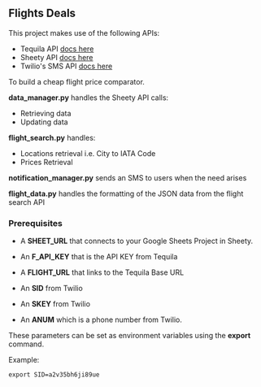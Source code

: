## Flights Deals

This project makes use of the following APIs:

- Tequila API [docs here](https://tequila.kiwi.com/portal/docs/tequila_api/search_api)
- Sheety API [docs here](https://sheety.co)
- Twilio's SMS API [docs here](https://twilio.com/sms/docs)

To build a cheap flight price comparator.

**data_manager.py** handles the Sheety API calls:

- Retrieving data 
- Updating data

**flight_search.py** handles:
- Locations retrieval i.e. City to IATA Code
- Prices Retrieval

**notification_manager.py** sends an SMS to users when the need arises

**flight_data.py** handles the formatting of the JSON data from the flight search API

### Prerequisites
- A **SHEET_URL** that connects to your Google Sheets Project in Sheety.


- An **F_API_KEY** that is the API KEY from Tequila

- A **FLIGHT_URL** that links to the Tequila Base URL

- An **SID** from Twilio

- An **SKEY** from Twilio

- An **ANUM** which is a phone number from Twilio.

These parameters can be set as environment variables using the **export** command.

Example:

``
export SID=a2v35bh6ji89ue
``